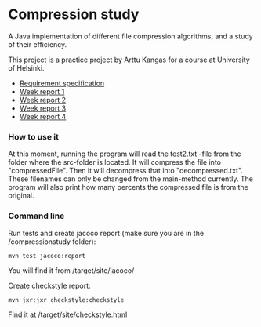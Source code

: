 # Compression study

A Java implementation of different file compression algorithms, and a study of their efficiency.

This project is a practice project by Arttu Kangas for a course at University of Helsinki.

+ [Requirement specification](https://github.com/ShootingStar91/compressionstudy/blob/master/documentation/requirementspecification.md)
+ [Week report 1](https://github.com/ShootingStar91/compressionstudy/blob/master/documentation/weekreport1.md)
+ [Week report 2](https://github.com/ShootingStar91/compressionstudy/blob/master/documentation/weekreport2.md)
+ [Week report 3](https://github.com/ShootingStar91/compressionstudy/blob/master/documentation/weekreport3.md)
+ [Week report 4](https://github.com/ShootingStar91/compressionstudy/blob/master/documentation/weekreport4.md)

### How to use it

At this moment, running the program will read the test2.txt -file from the folder where the src-folder is located. It will compress the file into "compressedFile". Then it will decompress that into "decompressed.txt". These filenames can only be changed from the main-method currently. The program will also print how many percents the compressed file is from the original.

### Command line

Run tests and create jacoco report (make sure you are in the /compressionstudy folder):

```
mvn test jacoco:report
```

You will find it from /target/site/jacoco/

Create checkstyle report:
```
mvn jxr:jxr checkstyle:checkstyle
```

Find it at /target/site/checkstyle.html

